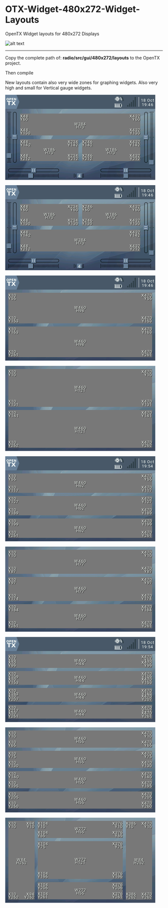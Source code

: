 # OTX-Widget-480x272-Widget-Layouts
 OpenTX Widget layouts for 480x272 Displays
 
 
   ![alt text](https://github.com/Hobby4life/OTX-Widget-480x272-Widget-Layouts/blob/main/Layout-example.png)
 
 ---------------------------------------------------------
 
  
  Copy the complete path of: **radio/src/gui/480x272/layouts** to the OpenTX project.
  
  Then compile
  
  New layouts contain also very wide zones for graphing widgets.
  Also very high and small for Vertical gauge widgets.
  
  
  ![alt text](https://github.com/Hobby4life/OTX-Widget-480x272-Widget-Layouts/blob/main/layouts/Layout-1+2.png)
  
  ![alt text](https://github.com/Hobby4life/OTX-Widget-480x272-Widget-Layouts/blob/main/layouts/Layout-1+2inv.png)
  
  ![alt text](https://github.com/Hobby4life/OTX-Widget-480x272-Widget-Layouts/blob/main/layouts/Layout-1x2.png)
  
  ![alt text](https://github.com/Hobby4life/OTX-Widget-480x272-Widget-Layouts/blob/main/layouts/Layout-1x2full.png)
  
  ![alt text](https://github.com/Hobby4life/OTX-Widget-480x272-Widget-Layouts/blob/main/layouts/Layout-1x3.png)
  
  ![alt text](https://github.com/Hobby4life/OTX-Widget-480x272-Widget-Layouts/blob/main/layouts/Layout-1x3full.png)
  
  ![alt text](https://github.com/Hobby4life/OTX-Widget-480x272-Widget-Layouts/blob/main/layouts/Layout-1x4.png)
  
  ![alt text](https://github.com/Hobby4life/OTX-Widget-480x272-Widget-Layouts/blob/main/layouts/Layout-1x4full.png)
  
  ![alt text](https://github.com/Hobby4life/OTX-Widget-480x272-Widget-Layouts/blob/main/layouts/Layout-5.png)
  
